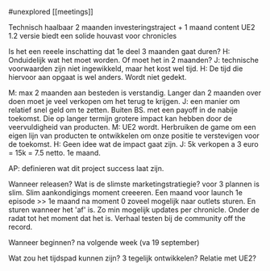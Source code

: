 #unexplored 
[[meetings]]

Technisch haalbaar
2 maanden investeringstraject + 1 maand content 
UE2 1.2 versie biedt een solide houvast voor chronicles

Is het een reeele inschatting dat 1e deel 3 maanden gaat duren?
H: Onduidelijk wat het moet worden. Of moet het in 2 maanden?
J: technische voorwaarden zijn niet ingewikkeld, maar het kost wel tijd. 
H: De tijd die hiervoor aan opgaat is wel anders. Wordt niet gedekt.

M: max 2 maanden aan besteden is verstandig. Langer dan 2 maanden over doen moet je veel verkopen om het terug te krijgen. 
J: een manier om relatief snel geld om te zetten. Buiten BS. met een payoff in de nabije toekomst. Die op langer termijn grotere impact kan hebben door de veervuldigheid van producten. 
M: UE2 wordt. Herbruiken de game om een eigen lijn van producten te ontwikkelen om onze positie te verstevigen voor de toekomst. 
H: Geen idee wat de impact gaat zijn.
J: 5k verkopen a 3 euro = 15k = 7.5 netto. 1e maand. 

AP: definieren wat dit project success laat zijn.

Wanneer releasen?
Wat is de slimste marketingstratiegie?
voor 3 plannen is slim.
Slim aankondigings moment creeeren.
Een maand voor launch
1e episode >> 1e maand na moment 0 zoveel mogelijk naar outlets sturen. En sturen wanneer het 'af' is. Zo min mogelijk updates per chronicle. 
Onder de radat tot het moment dat het is.
Verhaal testen bij de community off the record.

Wanneer beginnen?
na volgende week (va 19 september)

Wat zou het tijdspad kunnen zijn?
3 tegelijk ontwikkelen?
Relatie met UE2?


